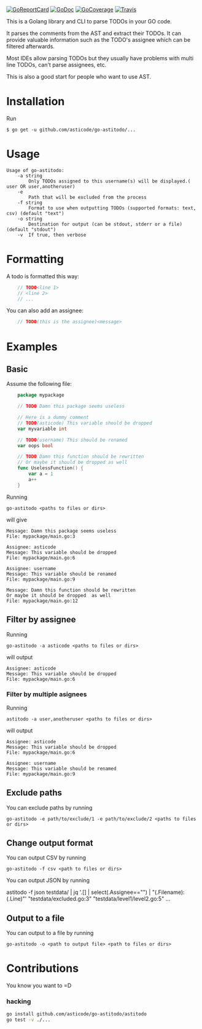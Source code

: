 [![GoReportCard](http://goreportcard.com/badge/github.com/asticode/go-astitodo)](http://goreportcard.com/report/github.com/asticode/go-astitodo)
[![GoDoc](https://godoc.org/github.com/asticode/go-astitodo?status.svg)](https://godoc.org/github.com/asticode/go-astitodo)
[![GoCoverage](https://cover.run/go/github.com/asticode/go-astitodo.svg)](https://cover.run/go/github.com/asticode/go-astitodo)
[![Travis](https://travis-ci.org/asticode/go-astitodo.svg?branch=master)](https://travis-ci.org/asticode/go-astitodo#)

This is a Golang library and CLI to parse TODOs in your GO code.

It parses the comments from the AST and extract their TODOs. It can provide valuable information such as the TODO's assignee which can be filtered afterwards.

Most IDEs allow parsing TODOs but they usually have problems with multi line TODOs, can't parse assignees, etc.

This is also a good start for people who want to use AST.

# Installation

Run

    $ go get -u github.com/asticode/go-astitodo/...

# Usage

    Usage of go-astitodo:
        -a string
            Only TODOs assigned to this username(s) will be displayed.( user OR user,anotheruser)
        -e
            Path that will be excluded from the process
        -f string
            Format to use when outputting TODOs (supported formats: text, csv) (default "text")
        -o string
            Destination for output (can be stdout, stderr or a file) (default "stdout")
        -v  If true, then verbose

# Formatting

A todo is formatted this way:

```go
    // TODO<line 1>
    // <line 2>
    // ...
```

You can also add an assignee:

```go
    // TODO(this is the assignee)<message>
```

# Examples
## Basic

Assume the following file:

```go
    package mypackage

    // TODO Damn this package seems useless

    // Here is a dummy comment
    // TODO(asticode) This variable should be dropped
    var myvariable int

    // TODO(username) This should be renamed
    var oops bool

    // TODO Damn this function should be rewritten
    // Or maybe it should be dropped as well
    func UselessFunction() {
    	var a = 1
    	a++
    }
```

Running

    go-astitodo <paths to files or dirs>

will give

    Message: Damn this package seems useless
    File: mypackage/main.go:3

    Assignee: asticode
    Message: This variable should be dropped
    File: mypackage/main.go:6

    Assignee: username
    Message: This variable should be renamed
    File: mypackage/main.go:9

    Message: Damn this function should be rewritten
    Or maybe it should be dropped  as well
    File: mypackage/main.go:12

## Filter by assignee

Running

    go-astitodo -a asticode <paths to files or dirs>

will output

    Assignee: asticode
    Message: This variable should be dropped
    File: mypackage/main.go:6

### Filter by multiple asignees

Running

    astitodo -a user,anotheruser <paths to files or dirs>

will output

    Assignee: asticode
    Message: This variable should be dropped
    File: mypackage/main.go:6

    Assignee: username
    Message: This variable should be renamed
    File: mypackage/main.go:9

## Exclude paths

You can exclude paths by running

    go-astitodo -e path/to/exclude/1 -e path/to/exclude/2 <paths to files or dirs>

## Change output format

You can output CSV by running

    go-astitodo -f csv <path to files or dirs>

You can output JSON by running

  astitodo -f json testdata/ | jq '.[] | select(.Assignee=="") | "\(.Filename):\(.Line)"'
  "testdata/excluded.go:3"
  "testdata/level1/level2.go:5"
  ...


## Output to a file

You can output to a file by running

    go-astitodo -o <path to output file> <path to files or dirs>

# Contributions

You know you want to =D

### hacking

```sh
go install github.com/asticode/go-astitodo/astitodo
go test -v ./...
```
